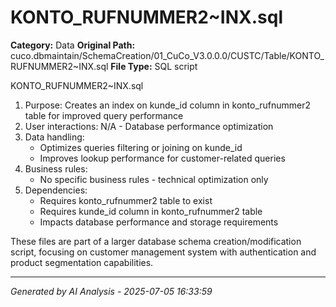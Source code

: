 # KONTO_RUFNUMMER2~INX.sql

**Category:** Data
**Original Path:** cuco.dbmaintain/SchemaCreation/01_CuCo_V3.0.0.0/CUSTC/Table/KONTO_RUFNUMMER2~INX.sql
**File Type:** SQL script

KONTO_RUFNUMMER2~INX.sql
1. Purpose: Creates an index on kunde_id column in konto_rufnummer2 table for improved query performance
2. User interactions: N/A - Database performance optimization
3. Data handling:
   - Optimizes queries filtering or joining on kunde_id
   - Improves lookup performance for customer-related queries
4. Business rules:
   - No specific business rules - technical optimization only
5. Dependencies:
   - Requires konto_rufnummer2 table to exist
   - Requires kunde_id column in konto_rufnummer2 table
   - Impacts database performance and storage requirements

These files are part of a larger database schema creation/modification script, focusing on customer management system with authentication and product segmentation capabilities.

---
*Generated by AI Analysis - 2025-07-05 16:33:59*
